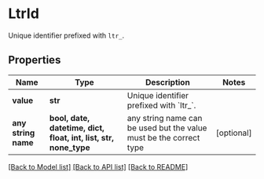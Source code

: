 # LtrId

Unique identifier prefixed with `ltr_`.

## Properties
Name | Type | Description | Notes
------------ | ------------- | ------------- | -------------
**value** | **str** | Unique identifier prefixed with &#x60;ltr_&#x60;. | 
**any string name** | **bool, date, datetime, dict, float, int, list, str, none_type** | any string name can be used but the value must be the correct type | [optional]

[[Back to Model list]](../README.md#documentation-for-models) [[Back to API list]](../README.md#documentation-for-api-endpoints) [[Back to README]](../README.md)


